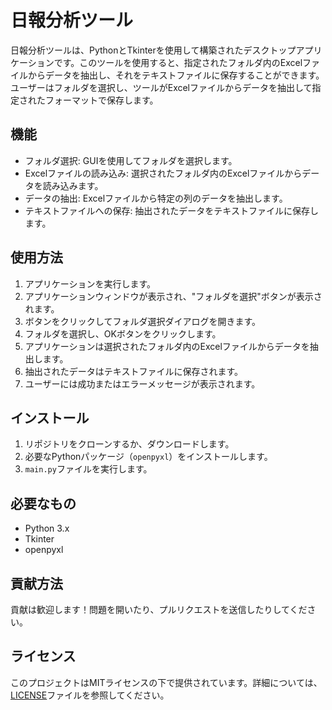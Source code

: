 # 日報分析ツール

日報分析ツールは、PythonとTkinterを使用して構築されたデスクトップアプリケーションです。このツールを使用すると、指定されたフォルダ内のExcelファイルからデータを抽出し、それをテキストファイルに保存することができます。ユーザーはフォルダを選択し、ツールがExcelファイルからデータを抽出して指定されたフォーマットで保存します。

## 機能

- フォルダ選択: GUIを使用してフォルダを選択します。
- Excelファイルの読み込み: 選択されたフォルダ内のExcelファイルからデータを読み込みます。
- データの抽出: Excelファイルから特定の列のデータを抽出します。
- テキストファイルへの保存: 抽出されたデータをテキストファイルに保存します。

## 使用方法

1. アプリケーションを実行します。
2. アプリケーションウィンドウが表示され、"フォルダを選択"ボタンが表示されます。
3. ボタンをクリックしてフォルダ選択ダイアログを開きます。
4. フォルダを選択し、OKボタンをクリックします。
5. アプリケーションは選択されたフォルダ内のExcelファイルからデータを抽出します。
6. 抽出されたデータはテキストファイルに保存されます。
7. ユーザーには成功またはエラーメッセージが表示されます。

## インストール

1. リポジトリをクローンするか、ダウンロードします。
2. 必要なPythonパッケージ（`openpyxl`）をインストールします。
3. `main.py`ファイルを実行します。

## 必要なもの

- Python 3.x
- Tkinter
- openpyxl

## 貢献方法

貢献は歓迎します！問題を開いたり、プルリクエストを送信したりしてください。

## ライセンス

このプロジェクトはMITライセンスの下で提供されています。詳細については、[LICENSE](LICENSE)ファイルを参照してください。
